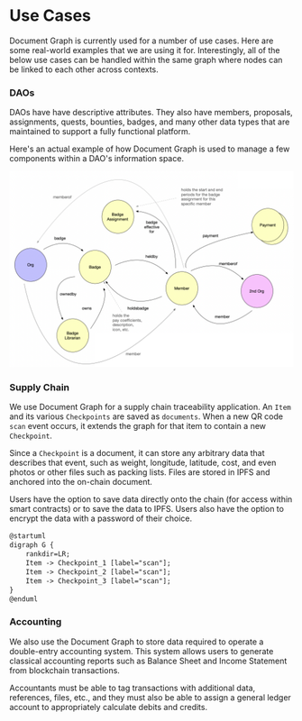 # Use Cases

Document Graph is currently used for a number of use cases. Here are some real-world examples that we are using it for. Interestingly, all of the below use cases can be handled within the same graph where nodes can be linked to each other across contexts.

### DAOs
DAOs have have descriptive attributes. They also have members, proposals, assignments, quests, bounties, badges, and many other data types that are maintained to support a fully functional platform. 

Here's an actual example of how Document Graph is used to manage a few components within a DAO's information space. 

![Example Graph](graph-example.png)

### Supply Chain
We use Document Graph for a supply chain traceability application. An ```Item``` and its various ```Checkpoints``` are saved as ```documents```. When a new QR code ```scan``` event occurs, it extends the graph for that item to contain a new ```Checkpoint```.  

Since a ```Checkpoint``` is a document, it can store any arbitrary data that describes that event, such as weight, longitude, latitude, cost, and even photos or other files such as packing lists. Files are stored in IPFS and anchored into the on-chain document. 

Users have the option to save data directly onto the chain (for access within smart contracts) or to save the data to IPFS. Users also have the option to encrypt the data with a password of their choice.

```plantuml
@startuml
digraph G {
    rankdir=LR;
    Item -> Checkpoint_1 [label="scan"];
    Item -> Checkpoint_2 [label="scan"];
    Item -> Checkpoint_3 [label="scan"];
}
@enduml
```

### Accounting
We also use the Document Graph to store data required to operate a double-entry accounting system. This system allows users to generate classical accounting reports such as Balance Sheet and Income Statement from blockchain transactions.

Accountants must be able to tag transactions with additional data, references, files, etc., and they must also be able to assign a general ledger account to appropriately calculate debits and credits.